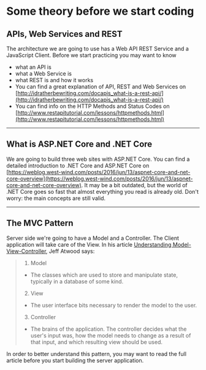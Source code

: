 # Some theory before we start coding

## APIs, Web Services and REST

The architecture we are going to use has a Web API REST Service and a JavaScript Client.
Before we start practicing you may want to know 
- what an API is 
- what a Web Service is 
- what REST is and how it works 
- You can find a great explanation of API, REST and Web Services on [http://idratherbewriting.com/docapis_what-is-a-rest-api/](http://idratherbewriting.com/docapis_what-is-a-rest-api/)
- You can find info on the HTTP Methods and Status Codes on [http://www.restapitutorial.com/lessons/httpmethods.html](http://www.restapitutorial.com/lessons/httpmethods.html)

---

## What is ASP.NET Core and .NET Core

We are going to build three web sites with ASP.NET Core. You can find a detailed introduction to .NET Core and ASP.NET Core on [https://weblog.west-wind.com/posts/2016/jun/13/aspnet-core-and-net-core-overview](https://weblog.west-wind.com/posts/2016/jun/13/aspnet-core-and-net-core-overview).
It may be a bit outdated, but the world of .NET Core goes so fast that almost everything you read is already old. Don't worry: the main concepts are still valid.

---

## The MVC Pattern
Server side we're going to have a Model and a Controller. The Client application will take care of the View. 
In his article [Understanding Model-View-Controller](https://blog.codinghorror.com/understanding-model-view-controller/), Jeff Atwood says:


> 1. Model
> - The classes which are used to store and manipulate state, typically in a database of some kind.
> 2. View
> - The user interface bits necessary to render the model to the user.
> 3. Controller
> - The brains of the application. The controller decides what the user's input was, how the model needs to change as a result of that input, and which resulting view should be used.

In order to better understand this pattern, you may want to read the full article before you start building the server application.

